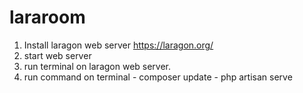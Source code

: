 # lararoom
1. Install laragon web server https://laragon.org/
2. start web server
3. run terminal on laragon web server. 
4. run command on terminal - composer update
                           - php artisan serve

               
